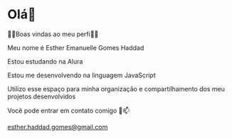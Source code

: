 # Olá👋

🧡🧡Boas vindas ao meu perfi🧡🧡

Meu nome é Esther Emanuelle Gomes Haddad

Estou estudando na Alura

Estou me desenvolvendo na linguagem JavaScript

Utilizo esse espaço para minha organização e compartilhamento dos meu projetos desenvolvidos

Você pode entrar em contato comigo 📲📫

esther.haddad.gomes@gmail.com

